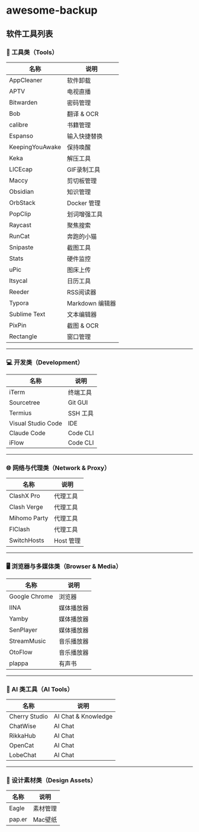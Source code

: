 # awesome-backup

## 软件工具列表

### 🧰 工具类（Tools）

| 名称                | 说明           |
|---------------------|----------------|
| AppCleaner          | 软件卸载       |
| APTV                | 电视直播       |
| Bitwarden           | 密码管理       |
| Bob                 | 翻译 & OCR    |
| calibre             | 书籍管理       |
| Espanso             | 输入快捷替换    |
| KeepingYouAwake     | 保持唤醒       |
| Keka                | 解压工具       |
| LICEcap             | GIF录制工具    |
| Maccy               | 剪切板管理     |
| Obsidian            | 知识管理       |
| OrbStack            | Docker 管理   |
| PopClip             | 划词增强工具    |
| Raycast             | 聚焦搜索       |
| RunCat              | 奔跑的小猫     |
| Snipaste            | 截图工具       |
| Stats               | 硬件监控       |
| uPic                | 图床上传       |
| Itsycal             | 日历工具       |
| Reeder              | RSS阅读器      |
| Typora              | Markdown 编辑器|
| Sublime Text        | 文本编辑器     |
| PixPin              | 截图 & OCR    |
| Rectangle           | 窗口管理       |

---

### 💻 开发类（Development）

| 名称                | 说明           |
|---------------------|----------------|
| iTerm               | 终端工具       |
| Sourcetree          | Git GUI        |
| Termius             | SSH 工具       |
| Visual Studio Code  | IDE            |
| Claude Code         | Code CLI        |
| iFlow               | Code CLI        |

---

### 🌐 网络与代理类（Network & Proxy）

| 名称                | 说明           |
|---------------------|----------------|
| ClashX Pro          | 代理工具       |
| Clash Verge         | 代理工具       |
| Mihomo Party        | 代理工具       |
| FlClash             | 代理工具       |
| SwitchHosts         | Host 管理     |

---

### 🖥️ 浏览器与多媒体类（Browser & Media）

| 名称                | 说明           |
|---------------------|----------------|
| Google Chrome       | 浏览器         |
| IINA                | 媒体播放器     |
| Yamby               | 媒体播放器     |
| SenPlayer           | 媒体播放器     |
| StreamMusic         | 音乐播放器     |
| OtoFlow             | 音乐播放器     |
| plappa              | 有声书        |

---

### 🤖 AI 类工具（AI Tools）

| 名称                | 说明           |
|---------------------|----------------|
| Cherry Studio       | AI Chat & Knowledge |
| ChatWise            | AI Chat       |
| RikkaHub            | AI Chat        |
| OpenCat             | AI Chat        |
| LobeChat            | AI Chat        |

---

### 🎨 设计素材类（Design Assets）

| 名称                | 说明           |
|---------------------|----------------|
| Eagle               | 素材管理       |
| pap.er              | Mac壁纸       |
